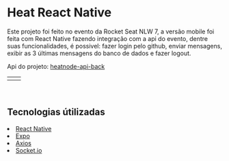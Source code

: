 <h1>Heat React Native</h1>
<p>Este projeto foi feito no evento da Rocket Seat NLW 7, a versão mobile foi feita com React Native fazendo integração com a api do evento, dentre suas funcionalidades, é possivel: fazer login pelo github, enviar mensagens, exibir as 3 últimas mensagens do banco de dados e fazer logout.</p>
<p >Api do projeto: <a href="https://github.com/lulucasalves/heatnode-api-back/" >heatnode-api-back</a></p>
<table>
  <tr>
    <td valign="top"><img src="" /></td>
    <td valign="top"><img src="" /></td>
  </tr>
</table>
<br/>
<h2>Tecnologias útilizadas</h2>
<li><a href="https://reactnative.dev/">React Native</a></li>
<li><a href="https://expo.dev/">Expo</a></li>
<li><a href="https://axios-http.com/docs/intro">Axios</a></li>
<li><a href="https://socket.io/">Socket.io</a></li>
